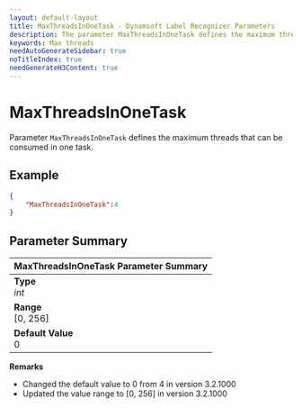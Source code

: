 ```yaml
---
layout: default-layout
title: MaxThreadsInOneTask - Dynamsoft Label Recognizer Parameters
description: The parameter MaxThreadsInOneTask defines the maximum threads that can be consumed in one label recognition task.
keywords: Max threads
needAutoGenerateSidebar: true
noTitleIndex: true
needGenerateH3Content: true
---
```


# MaxThreadsInOneTask

Parameter `MaxThreadsInOneTask` defines the maximum threads that can be consumed in one task.

## Example

```json
{
    "MaxThreadsInOneTask":4
}
```

## Parameter Summary

| MaxThreadsInOneTask Parameter Summary |
| :------------- |
| **Type**<br>*int* |
| **Range**<br>[0, 256] |
| **Default Value**<br>0 |

**Remarks**

- Changed the default value to 0 from 4 in version 3.2.1000
- Updated the value range to [0, 256] in version 3.2.1000